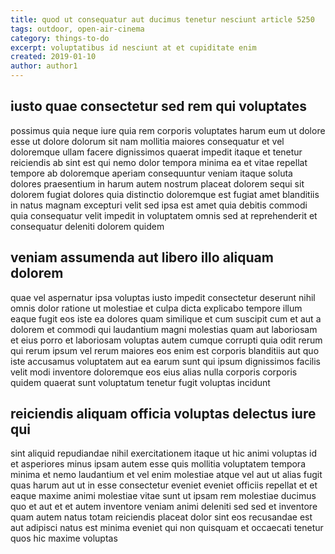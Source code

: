 ```yaml
---
title: quod ut consequatur aut ducimus tenetur nesciunt article 5250
tags: outdoor, open-air-cinema
category: things-to-do
excerpt: voluptatibus id nesciunt at et cupiditate enim
created: 2019-01-10
author: author1
---
```


## iusto quae consectetur sed rem qui voluptates

possimus quia neque iure quia rem corporis voluptates harum eum ut dolore esse ut dolore dolorum sit nam mollitia maiores consequatur et vel doloremque ullam facere dignissimos quaerat impedit itaque et tenetur reiciendis ab sint est qui nemo dolor tempora minima ea et vitae repellat tempore ab doloremque aperiam consequuntur veniam itaque soluta dolores praesentium in harum autem nostrum placeat dolorem sequi sit dolorem fugiat dolores quia distinctio doloremque est fugiat amet blanditiis in natus magnam excepturi velit sed ipsa est amet quia debitis commodi quia consequatur velit impedit in voluptatem omnis sed at reprehenderit et consequatur deleniti dolorem quidem

## veniam assumenda aut libero illo aliquam dolorem

quae vel aspernatur ipsa voluptas iusto impedit consectetur deserunt nihil omnis dolor ratione ut molestiae et culpa dicta explicabo tempore illum eaque fugit eos iste ea dolores quam similique et cum suscipit cum et aut a dolorem et commodi qui laudantium magni molestias quam aut laboriosam et eius porro et laboriosam voluptas autem cumque corrupti quia odit rerum qui rerum ipsum vel rerum maiores eos enim est corporis blanditiis aut quo iste accusamus voluptatem aut ea earum sunt qui ipsum dignissimos facilis velit modi inventore doloremque eos eius alias nulla corporis corporis quidem quaerat sunt voluptatum tenetur fugit voluptas incidunt

## reiciendis aliquam officia voluptas delectus iure qui

sint aliquid repudiandae nihil exercitationem itaque ut hic animi voluptas id et asperiores minus ipsam autem esse quis mollitia voluptatem tempora minima et nemo laudantium et vel enim molestiae atque vel aut ut alias fugit quas harum aut ut in esse consectetur eveniet eveniet officiis repellat et et eaque maxime animi molestiae vitae sunt ut ipsam rem molestiae ducimus quo et aut et et autem inventore veniam animi deleniti sed sed et inventore quam autem natus totam reiciendis placeat dolor sint eos recusandae est aut adipisci natus est minima eveniet qui non quisquam et occaecati tenetur quos hic maxime voluptas
